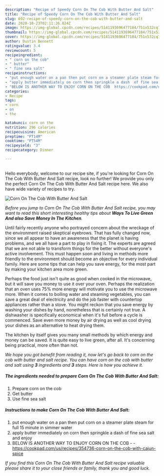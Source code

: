 ```yaml
---
description: "Recipe of Speedy Corn On The Cob With Butter And Salt"
title: "Recipe of Speedy Corn On The Cob With Butter And Salt"
slug: 692-recipe-of-speedy-corn-on-the-cob-with-butter-and-salt
date: 2020-10-23T02:11:26.824Z
image: https://img-global.cpcdn.com/recipes/5141193696477184/751x532cq70/corn-on-the-cob-with-butter-and-salt-recipe-main-photo.jpg
thumbnail: https://img-global.cpcdn.com/recipes/5141193696477184/751x532cq70/corn-on-the-cob-with-butter-and-salt-recipe-main-photo.jpg
cover: https://img-global.cpcdn.com/recipes/5141193696477184/751x532cq70/corn-on-the-cob-with-butter-and-salt-recipe-main-photo.jpg
author: Dustin Bennett
ratingvalue: 3.4
reviewcount: 5
recipeingredient:
- " corn on the cob"
- " butter"
- " fine sea salt"
recipeinstructions:
- "put enough water on a pan then put corn on a steamer plate steam for full 15 minute in simmer water"
- "apply butter immediately on corn then springkle a dash  of fine sea salt and enjoy"
- "BELOW IS ANOTHER WAY TO ENJOY CORN ON THE COB  https://cookpad.com/us/recipes/354736-corn-on-the-cob-with-cajun-spice"
categories:
- Recipe
tags:
- corn
- on
- the

katakunci: corn on the 
nutrition: 296 calories
recipecuisine: American
preptime: "PT14M"
cooktime: "PT54M"
recipeyield: "3"
recipecategory: Dinner

---
```

<br>
Hello everybody, welcome to our recipe site, if you're looking for Corn On The Cob With Butter And Salt recipe, look no further! We provide you only the perfect Corn On The Cob With Butter And Salt recipe here. We also have wide variety of recipes to try.
<br>


![Corn On The Cob With Butter And Salt](https://img-global.cpcdn.com/recipes/5141193696477184/751x532cq70/corn-on-the-cob-with-butter-and-salt-recipe-main-photo.jpg)

<i>Before you jump to Corn On The Cob With Butter And Salt recipe, you may want to read this short interesting healthy tips about 
<strong>Ways To Live Green And also Save Money In The Kitchen</strong>.</i>
</br>

Until fairly recently anyone who portrayed concern about the wreckage of the environment raised skeptical eyebrows. That has fully changed now, since we all appear to have an awareness that the planet is having problems, and we all have a part to play in fixing it. The experts are agreed that we are not able to transform things for the better without everyone's active involvement. This must happen soon and living in methods more friendly to the environment should become an objective for every individual family. Here are some tips that can help you save energy, for the most part by making your kitchen area more green.

Perhaps the food just isn't quite as good when cooked in the microwave, but it will save you money to use it over your oven. Perhaps the realization that an oven uses 75% more energy will motivate you to use the microwave more. When it comes to boiling water and steaming vegetables, you can save a great deal of electricity and do the job faster with countertop appliances rather than a stove. You might reckon that you save energy by washing your dishes by hand, nonetheless that is certainly not true. A dishwasher is specifically economical when it's full before a cycle is commenced. Save even more money by air drying as well as cool drying your dishes as an alternative to heat drying them.

The kitchen by itself gives you many small methods by which energy and money can be saved. It is quite easy to live green, after all. It's concerning being practical, more often than not.


<i>We hope you got benefit from reading it, now let's go back to corn on the cob with butter and salt recipe. You can have corn on the cob with butter and salt using <strong>3</strong> ingredients and <strong>3</strong> steps. Here is how you achieve it.
</i>

##### The ingredients needed to prepare Corn On The Cob With Butter And Salt:

1. Prepare  corn on the cob
1. Get  butter
1. Use  fine sea salt


##### Instructions to make Corn On The Cob With Butter And Salt:

1. put enough water on a pan then put corn on a steamer plate steam for full 15 minute in simmer water
1. apply butter immediately on corn then springkle a dash  of fine sea salt and enjoy
1. BELOW IS ANOTHER WAY TO ENJOY CORN ON THE COB -  - https://cookpad.com/us/recipes/354736-corn-on-the-cob-with-cajun-spice


<i>If you find this Corn On The Cob With Butter And Salt recipe valuable please share it to your close friends or family, thank you and good luck.</i>
